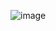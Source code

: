 ![image](https://user-images.githubusercontent.com/49504937/133095805-4a5c5441-0bc1-412d-ab96-23c294f6b912.png)
